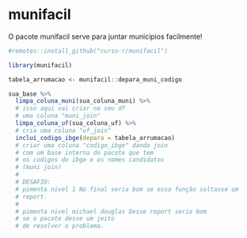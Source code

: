 
<!-- README.md is generated from README.Rmd. Please edit that file -->

# munifacil

<!-- badges: start -->
<!-- badges: end -->

O pacote munifacil serve para juntar municipios facilmente!

``` r
#remotes::install_github("curso-r/munifacil")

library(munifacil)

tabela_arrumacao <- munifacil::depara_muni_codigo

sua_base %>% 
  limpa_coluna_muni(sua_coluna_muni) %>% 
  # isso aqui vai criar no seu df
  # uma coluna "muni_join"
  limpa_coluna_uf(sua_coluna_uf) %>% 
  # cria uma coluna "uf_join"
  inclui_codigo_ibge(depara = tabela_arrumacao)
  # criar uma coluna "codigo_ibge" dando join
  # com um base interna do pacote que tem
  # os codigos do ibge e os nomes candidatos
  # (muni join)
  #
  # DESAFIO:
  # pimenta nivel 1 No final seria bom se essa função soltasse um
  # report.
  # 
  # pimenta nivel michael douglas Desse report seria bom
  # se o pacote desse um jeito
  # de resolver o problema.
  
```
